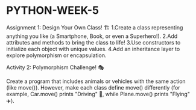 # PYTHON-WEEK-5

Assignment 1: Design Your Own Class! 🏗️
1.Create a class representing anything you like (a Smartphone, Book, or even a Superhero!).
2.Add attributes and methods to bring the class to life!
3.Use constructors to initialize each object with unique values.
4.Add an inheritance layer to explore polymorphism or encapsulation.

Activity 2: Polymorphism Challenge! 🎭

Create a program that includes animals or vehicles with the same action (like move()). However, make each class define move() differently (for example, Car.move() prints "Driving" 🚗, while Plane.move() prints "Flying" ✈️).
